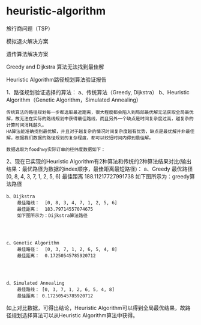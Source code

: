 # heuristic-algorithm

旅行商问题（TSP）

模拟退火解决方案

遗传算法解决方案

Greedy and Dijkstra 算法无法找到最佳解



Heuristic Algorithm路径规划算法验证报告


1、路径规划验证选择的算法：
	a、传统算法（Greedy, Dijkstra）
	b、Heuristic Algorithm（Genetic Algorithm，Simulated Annealing）

	传统算法的路径规划每一步都选取最近距离，很大程度都会陷入到局部最优解无法获取全局最优解，故无法在实际的路线规划中获得最佳路线，而且另外一个缺点是时间复杂度过高，越复杂的计算时间消耗越久。
	HA算法能准确找到最优解，并且对于越复杂的情况时间复杂度越有优势，缺点是最优解并非最佳解，根据我们数据的路径规划的复杂程度，都可以较短时间内得到最佳解。
	
	数据选取为foodhwy实际订单的经纬度数据如下：







2、现在已实现的Heuristic Algorithm有2种算法和传统的2种算法结果对比(输出结果：最优路径为数据的index顺序，最佳距离最短路径)：
	a、Greedy
		最优路径 [0, 8, 4, 3, 7, 1, 2, 5, 6]
		最佳距离 188.11217727991738
		如下图所示为：greedy算法路径




	b、Dijkstra
		最佳路线：  [0, 8, 3, 4, 7, 1, 2, 5, 6]
		最佳距离：  183.79714557074675
		如下图所示为：Dijkstra算法路径	




	c、Genetic Algorithm
		最佳路径：  [0, 3, 7, 1, 2, 6, 5, 4, 8]
		最佳距离：  0.17250545785920712




	d、Simulated Annealing
		最佳路线： [0, 3, 7, 1, 2, 6, 5, 4, 8]
		最佳距离： 0.17250545785920712
如上对比数据，可得出结论，Heuristic Algorithm可以得到全局最优结果，故路径规划选择算法可以从Heuristic Algorithm算法中获得。
